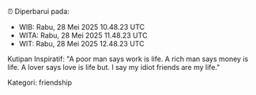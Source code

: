 ⏰ Diperbarui pada:
- WIB: Rabu, 28 Mei 2025 10.48.23 UTC
- WITA: Rabu, 28 Mei 2025 11.48.23 UTC
- WIT: Rabu, 28 Mei 2025 12.48.23 UTC

Kutipan Inspiratif:
"A poor man says work is life. A rich man says money is life. A lover says love is life but. I say my idiot friends are my life."


Kategori: friendship

